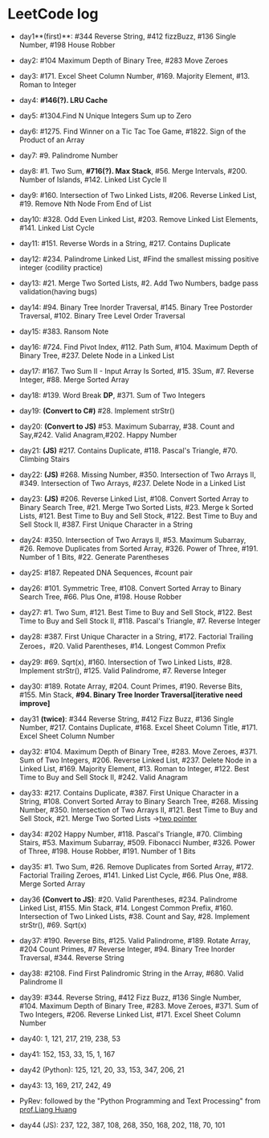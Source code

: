# LeetCode log

- day1**(first)**: #344 Reverse String, #412 fizzBuzz, #136 Single Number, #198 House Robber

- day2: #104 Maximum Depth of Binary Tree, #283 Move Zeroes

- day3: #171. Excel Sheet Column Number, #169. Majority Element, #13. Roman to Integer

- day4: **#146(?). LRU Cache**

- day5: #1304.Find N Unique Integers Sum up to Zero

- day6: #1275. Find Winner on a Tic Tac Toe Game, #1822. Sign of the Product of an Array

- day7: #9. Palindrome Number

- day8: #1. Two Sum, **#716(?). Max Stack**, #56. Merge Intervals, #200. Number of Islands, #142. Linked List Cycle II

- day9: #160. Intersection of Two Linked Lists, #206. Reverse Linked List, #19. Remove Nth Node From End of List

- day10: #328. Odd Even Linked List, #203. Remove Linked List Elements, #141. Linked List Cycle

- day11: #151. Reverse Words in a String, #217. Contains Duplicate

- day12: #234. Palindrome Linked List, #Find the smallest missing positive integer (codility practice)

- day13: #21. Merge Two Sorted Lists, #2. Add Two Numbers, badge pass validation(having bugs)

- day14: #94. Binary Tree Inorder Traversal, #145. Binary Tree Postorder Traversal, #102. Binary Tree Level Order Traversal

- day15: #383. Ransom Note

- day16: #724. Find Pivot Index, #112. Path Sum, #104. Maximum Depth of Binary Tree, #237. Delete Node in a Linked List

- day17: #167. Two Sum II - Input Array Is Sorted, #15. 3Sum, #7. Reverse Integer, #88. Merge Sorted Array

- day18: #139. Word Break **DP**, #371. Sum of Two Integers

- day19: **(Convert to C#)** #28. Implement strStr()

- day20: **(Convert to JS)** #53. Maximum Subarray, #38. Count and Say,#242. Valid Anagram,#202. Happy Number

- day21: **(JS)** #217. Contains Duplicate, #118. Pascal's Triangle, #70. Climbing Stairs

- day22: **(JS)** #268. Missing Number, #350. Intersection of Two Arrays II, #349. Intersection of Two Arrays, #237. Delete Node in a Linked List

- day23: **(JS)** #206. Reverse Linked List, #108. Convert Sorted Array to Binary Search Tree, #21. Merge Two Sorted Lists, #23. Merge k Sorted Lists, #121. Best Time to Buy and Sell Stock, #122. Best Time to Buy and Sell Stock II, #387. First Unique Character in a String

- day24: #350. Intersection of Two Arrays II, #53. Maximum Subarray, #26. Remove Duplicates from Sorted Array, #326. Power of Three, #191. Number of 1 Bits, #22. Generate Parentheses

- day25: #187. Repeated DNA Sequences, #count pair

- day26: #101. Symmetric Tree, #108. Convert Sorted Array to Binary Search Tree, #66. Plus One, #198. House Robber

- day27: #1. Two Sum, #121. Best Time to Buy and Sell Stock, #122. Best Time to Buy and Sell Stock II, #118. Pascal's Triangle, #7. Reverse Integer

- day28: #387. First Unique Character in a String, #172. Factorial Trailing Zeroes，#20. Valid Parentheses, #14. Longest Common Prefix

- day29: #69. Sqrt(x), #160. Intersection of Two Linked Lists, #28. Implement strStr(), #125. Valid Palindrome, #7. Reverse Integer

- day30: #189. Rotate Array, #204. Count Primes, #190. Reverse Bits, #155. Min Stack, **#94. Binary Tree Inorder Traversal[iterative need improve]**

- day31 **(twice)**: #344 Reverse String, #412 Fizz Buzz, #136 Single Number, #217. Contains Duplicate, #168. Excel Sheet Column Title, #171. Excel Sheet Column Number

- day32: #104. Maximum Depth of Binary Tree, #283. Move Zeroes, #371. Sum of Two Integers, #206. Reverse Linked List, #237. Delete Node in a Linked List, #169. Majority Element, #13. Roman to Integer, #122. Best Time to Buy and Sell Stock II, #242. Valid Anagram

- day33: #217. Contains Duplicate, #387. First Unique Character in a String, #108. Convert Sorted Array to Binary Search Tree, #268. Missing Number, #350. Intersection of Two Arrays II, #121. Best Time to Buy and Sell Stock, #21. Merge Two Sorted Lists ->[two pointer](https://stackoverflow.com/questions/58759348/when-does-a-pointer-to-a-linked-list-change-the-actual-list)

- day34: #202 Happy Number, #118. Pascal's Triangle, #70. Climbing Stairs, #53. Maximum Subarray, #509. Fibonacci Number, #326. Power of Three, #198. House Robber, #191. Number of 1 Bits

- day35: #1. Two Sum, #26. Remove Duplicates from Sorted Array, #172. Factorial Trailing Zeroes, #141. Linked List Cycle, #66. Plus One, #88. Merge Sorted Array

- day36 **(Convert to JS)**: #20. Valid Parentheses, #234. Palindrome Linked List, #155. Min Stack, #14. Longest Common Prefix, #160. Intersection of Two Linked Lists, #38. Count and Say, #28. Implement strStr(), #69. Sqrt(x)

- day37: #190. Reverse Bits, #125. Valid Palindrome, #189. Rotate Array, #204 Count Primes, #7 Reverse Integer, #94. Binary Tree Inorder Traversal, #344. Reverse String

- day38: #2108. Find First Palindromic String in the Array, #680. Valid Palindrome II

- day39: #344. Reverse String, #412 Fizz Buzz, #136 Single Number, #104. Maximum Depth of Binary Tree, #283. Move Zeroes, #371. Sum of Two Integers, #206. Reverse Linked List, #171. Excel Sheet Column Number

- day40: 1, 121, 217, 219, 238, 53

- day41: 152, 153, 33, 15, 1, 167

- day42 (Python): 125, 121, 20, 33, 153, 347, 206, 21

- day43: 13, 169, 217, 242, 49

- PyRev: followed by the "Python Programming and Text Processing" from [prof.Liang Huang](https://web.engr.oregonstate.edu/~huanlian/teaching/python-2012f/)

- day44 (JS): 237, 122, 387, 108, 268, 350, 168, 202, 118, 70, 101

